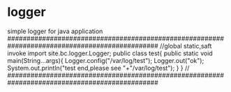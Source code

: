 # logger
simple logger for java application
###############################################################################################
//global static,saft invoke
    import site.bc.logger.Logger;
    public  class test{
        public static void main(String...args){
            Logger.config("/var/log/test");
            Logger.out("ok");
            System.out.println("test end,please see "+"/var/log/test");
        }
    }
//
###############################################################################################
